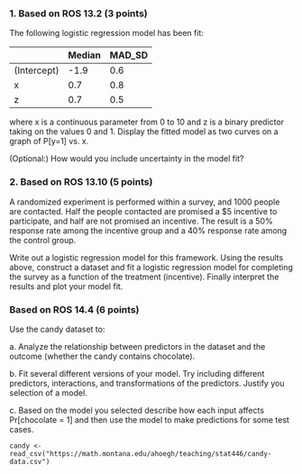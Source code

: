 

### 1. Based on ROS 13.2 (3 points)
The following logistic regression model has been fit:

|   |  Median | MAD_SD  |
|---|---|---|
| (Intercept)   | -1.9  | 0.6  |
| x  | 0.7  | 0.8  |
| z  | 0.7  | 0.5  |

where x is a continuous parameter from 0 to 10 and z is a binary predictor taking on the values 0 and 1. Display the fitted model as two curves on a graph of P[y=1] vs. x.

(Optional:) How would you include uncertainty in the model fit?


### 2. Based on ROS 13.10 (5 points)
A randomized experiment is performed within a survey, and 1000 people are contacted. Half the people contacted are promised a $5 incentive to participate, and half are not promised an incentive. The result is a 50% response rate among the incentive group and a 40% response rate among the control group.

Write out a logistic regression model for this framework. Using the results above, construct a dataset and fit a logistic regression model for completing the survey as a function of the treatment (incentive). Finally interpret the results and plot your model fit.

### Based on ROS 14.4 (6 points)
Use the candy dataset to:

a. Analyze the relationship between predictors in the dataset and the outcome (whether the candy contains chocolate).

b. Fit several different versions of your model. Try including different predictors, interactions, and transformations of the predictors. Justify you selection of a model.

c. Based on the model you selected describe how each input affects Pr[chocolate = 1] and then use the model to make predictions for some test cases.
  
```
candy <- read_csv("https://math.montana.edu/ahoegh/teaching/stat446/candy-data.csv")
```
